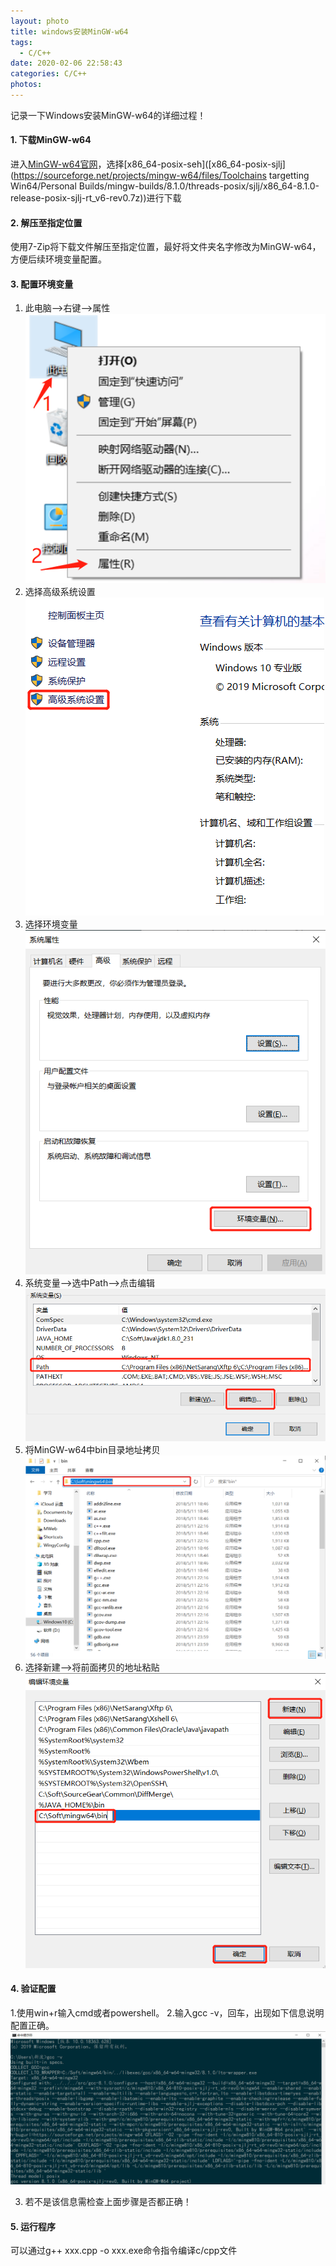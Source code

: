 ```yaml
---
layout: photo
title: windows安装MinGW-w64
tags:
  - C/C++
date: 2020-02-06 22:58:43
categories: C/C++
photos:
---
```


记录一下Windows安装MinGW-w64的详细过程！

<!--more-->

#### 1. 下载MinGW-w64

  进入[MinGW-w64官网](https://sourceforge.net/projects/mingw-w64/files/mingw-w64/)，选择[x86_64-posix-seh]([x86_64-posix-sjlj](https://sourceforge.net/projects/mingw-w64/files/Toolchains targetting Win64/Personal Builds/mingw-builds/8.1.0/threads-posix/sjlj/x86_64-8.1.0-release-posix-sjlj-rt_v6-rev0.7z))进行下载

#### 2. 解压至指定位置

  使用7-Zip将下载文件解压至指定位置，最好将文件夹名字修改为MinGW-w64，方便后续环境变量配置。

#### 3. 配置环境变量

  1. 此电脑-->右键-->属性
    <img src="/image/MinGW-w64/MinGW-w64-1.png">
  2. 选择高级系统设置
    <img src="/image/MinGW-w64/MinGW-w64-2.png">
  3. 选择环境变量
    <img src="/image/MinGW-w64/MinGW-w64-3.png">
  4. 系统变量-->选中Path-->点击编辑
    <img src="/image/MinGW-w64/MinGW-w64-4.png">
  5. 将MinGW-w64中bin目录地址拷贝
    <img src="/image/MinGW-w64/MinGW-w64-5.png">
  6. 选择新建-->将前面拷贝的地址粘贴
    <img src="/image/MinGW-w64/MinGW-w64-6.png">

#### 4. 验证配置

  1.使用win+r输入cmd或者powershell。
  2.输入gcc -v，回车，出现如下信息说明配置正确。
  <img src="/image/MinGW-w64/MinGW-w64-7.png">

  3. 若不是该信息需检查上面步骤是否都正确！

#### 5. 运行程序

  可以通过g++ xxx.cpp -o xxx.exe命令指令编译c/cpp文件

